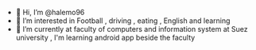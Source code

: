 - 👋 Hi, I’m @halemo96
- 👀 I’m interested in Football , driving , eating , English and learning
- 🌱 I’m currently at faculty of computers and information system at Suez university , I'm learning android app beside the faculty

<!---
halemo96/halemo96 is a ✨ special ✨ repository because its `README.md` (this file) appears on your GitHub profile.
You can click the Preview link to take a look at your changes.
--->
